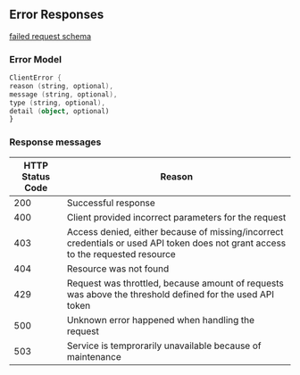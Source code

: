 ## Error Responses

[failed request schema](https://github.com/Rollylni/supercell/blob/master/schemas/error_response-schema.json)

### Error Model
```kotlin
ClientError {
reason (string, optional),
message (string, optional),
type (string, optional),
detail (object, optional)
}
```

### Response messages  

| HTTP Status Code | Reason |
|------------------|--------|
| 200              | Successful response |
| 400              | Client provided incorrect parameters for the request |
| 403              | Access denied, either because of missing/incorrect credentials or used API token does not grant access to  the requested resource |
| 404              | Resource was not found |
| 429              | Request was throttled, because amount of requests was above the threshold defined for the used API token |
| 500              | Unknown error happened when handling the request |
| 503              | Service is temprorarily unavailable because of maintenance |

